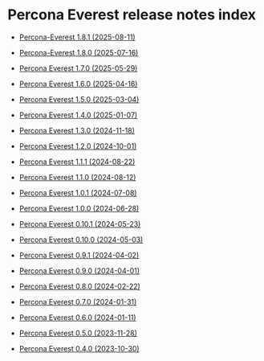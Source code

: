 # Percona Everest release notes index

- [Percona-Everest 1.8.1 (2025-08-11)](Percona-Everest-1.8.1-(2025-08-11).md)

- [Percona-Everest 1.8.0 (2025-07-16)](Percona-Everest-1.8.0-(2025-07-16).md)

- [Percona Everest 1.7.0 (2025-05-29)](Percona-Everest-1.7.0-(2025-05-29).md)
- [Percona Everest 1.6.0 (2025-04-16)](Percona-Everest-1.6.0-(2025-04-16).md)

- [Percona Everest 1.5.0 (2025-03-04)](Percona-Everest-1.5.0-(2025-03-04).md)

- [Percona Everest 1.4.0 (2025-01-07)](Percona-Everest-1.4.0-(2025-01-07).md)
- [Percona Everest 1.3.0 (2024-11-18)](Percona-Everest-1.3.0-(2024-11-18).md)
- [Percona Everest 1.2.0 (2024-10-01)](Percona-Everest-1.2.0-(2024-10-01).md)
- [Percona Everest 1.1.1 (2024-08-22)](Percona-Everest-1.1.1-(2024-08-22).md)
- [Percona Everest 1.1.0 (2024-08-12)](Percona-Everest-1.1.0-(2024-08-12).md)
- [Percona Everest 1.0.1 (2024-07-08)](Percona-Everest-1.0.1-(2024-07-08).md)
- [Percona Everest 1.0.0 (2024-06-28)](Percona-Everest-1.0.0-(2024-06-28).md)
- [Percona Everest 0.10.1 (2024-05-23)](Percona-Everest-0.10.1-(2024-05-23).md)
- [Percona Everest 0.10.0 (2024-05-03)](Percona-Everest-0.10.0-(2024-05-03).md)
- [Percona Everest 0.9.1 (2024-04-02)](Percona-Everest-0.9.1-(2024-04-02).md)
- [Percona Everest 0.9.0 (2024-04-01)](Percona-Everest-0.9.0-(2024-04-01).md)
- [Percona Everest 0.8.0 (2024-02-22)](Percona-Everest-0.8.0-(2024-02-22).md)
- [Percona Everest 0.7.0 (2024-01-31)](Percona-Everest-0.7.0-(2024-01-31).md)
- [Percona Everest 0.6.0 (2024-01-11)](Percona-Everest-0.6.0-(2024-01-11).md)

- [Percona Everest 0.5.0 (2023-11-28)](Percona-Everest-0.5.0-(2023-11-28).md)

- [Percona Everest 0.4.0 (2023-10-30)](Percona-Everest-0.4.0-(2023-10-30).md)


















